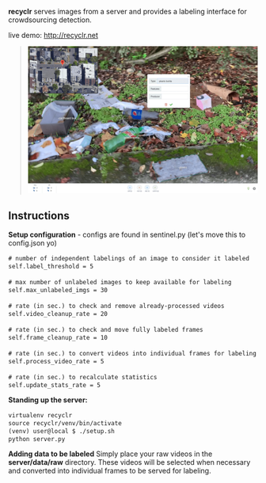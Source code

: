 **recyclr** serves images from a server and provides a labeling interface for crowdsourcing detection.

live demo: http://recyclr.net

> [![screenshot][1]][1]

  [1]: inc/demo.png

## Instructions
**Setup configuration** - configs are found in sentinel.py (let's move this to config.json yo)

    # number of independent labelings of an image to consider it labeled
    self.label_threshold = 5

	# max number of unlabeled images to keep available for labeling
    self.max_unlabeled_imgs = 30

	# rate (in sec.) to check and remove already-processed videos
    self.video_cleanup_rate = 20

	# rate (in sec.) to check and move fully labeled frames
    self.frame_cleanup_rate = 10

	# rate (in sec.) to convert videos into individual frames for labeling
    self.process_video_rate = 5

	# rate (in sec.) to recalculate statistics
    self.update_stats_rate = 5



**Standing up the server:**

    virtualenv recyclr
    source recyclr/venv/bin/activate
    (venv) user@local $ ./setup.sh
    python server.py

**Adding data to be labeled**
Simply place your raw videos in the **server/data/raw** directory. These videos will be selected when necessary and converted into individual frames to be served for labeling.
